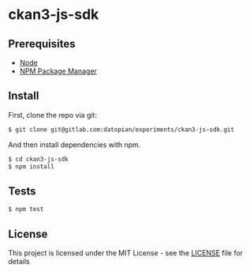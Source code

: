 # ckan3-js-sdk

## Prerequisites

- [Node](https://nodejs.org/en/)
- [NPM Package Manager](https://www.npmjs.com/)

## Install

First, clone the repo via git:

```bash
$ git clone git@gitlab.com:datopian/experiments/ckan3-js-sdk.git
```

And then install dependencies with npm.

```bash
$ cd ckan3-js-sdk
$ npm install
```


## Tests

```bash
$ npm test
```


## License

This project is licensed under the MIT License - see the [LICENSE](License) file for details
